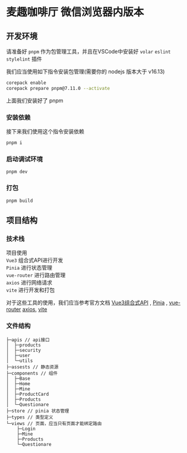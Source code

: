 # 麦趣咖啡厅 微信浏览器内版本

## 开发环境 

请准备好 `pnpm` 作为包管理工具，并且在VSCode中安装好 `volar` `eslint` `stylelint` 插件

我们应当使用如下指令安装包管理(需要你的 nodejs 版本大于 v16.13)

```bash
corepack enable
corepack prepare pnpm@7.11.0 --activate
```

上面我们安装好了 pnpm

### 安装依赖

接下来我们使用这个指令安装依赖

```bash
pnpm i
```

### 启动调试环境

```shell
pnpm dev
```

### 打包

```shell
pnpm build
```

## 项目结构

### 技术栈

项目使用   
`Vue3` 组合式API进行开发    
`Pinia` 进行状态管理   
`vue-router` 进行路由管理  
`axios` 进行网络请求   
`vite` 进行开发和打包  

对于这些工具的使用，我们应当参考官方文档 [Vue3组合式API](https://cn.vuejs.org/guide/introduction.html#api-styles) , [Pinia](https://pinia.esm.dev/) , [vue-router](https://next.router.vuejs.org/zh/) [axios](https://axios-http.com/zh/),  [vite](https://cn.vitejs.dev/guide/)

### 文件结构

```
├─apis // api接口
│  ├─products
│  ├─security
│  ├─user
│  └─utils
├─assests // 静态资源
├─components // 组件 
│  ├─Base
│  ├─Home
│  ├─Mine
│  ├─ProductCard
│  ├─Products
│  └─Questionare
├─store // pinia 状态管理
├─types // 类型定义
└─views // 页面，应当只有页面才能绑定路由
    ├─Login
    ├─Mine
    ├─Products
    └─Questionare
```